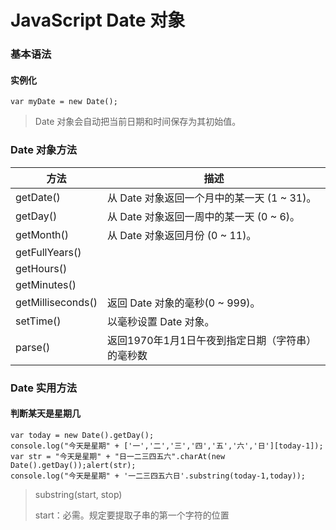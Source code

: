 # JavaScript Date 对象

### 基本语法

#### 实例化

```
var myDate = new Date();
```

> Date 对象会自动把当前日期和时间保存为其初始值。

### Date 对象方法

| 方法                | 描述                            |
| ----------------- | ----------------------------- |
| getDate()         | 从 Date 对象返回一个月中的某一天 (1 ~ 31)。 |
| getDay()          | 从 Date 对象返回一周中的某一天 (0 ~ 6)。   |
| getMonth()        | 从 Date 对象返回月份 (0 ~ 11)。       |
| getFullYears()    |                               |
| getHours()        |                               |
| getMinutes()      |                               |
| getMilliseconds() | 返回 Date 对象的毫秒(0 ~ 999)。       |
| setTime()         | 以毫秒设置 Date 对象。                |
| parse()           | 返回1970年1月1日午夜到指定日期（字符串）的毫秒数   |

 ### Date 实用方法

#### 判断某天是星期几

````
var today = new Date().getDay();
console.log("今天是星期" + ['一','二','三','四','五','六','日'][today-1]);
var str = "今天是星期" + "日一二三四五六".charAt(new Date().getDay());alert(str);  
console.log("今天是星期" + '一二三四五六日'.substring(today-1,today));
````

> substring(start, stop)
>
> start：必需。规定要提取子串的第一个字符的位置













